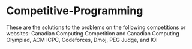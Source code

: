 # Competitive-Programming
These are the solutions to the problems on the following competitions or websites:
Canadian Computing Competition and Canadian Computing Olympiad,
 ACM ICPC,
 Codeforces,
 Dmoj,
 PEG Judge, and
 IOI
